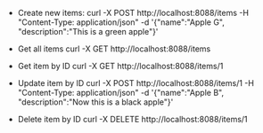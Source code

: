 

- Create new items:
curl -X POST http://localhost:8088/items -H "Content-Type: application/json" -d '{"name":"Apple G", "description":"This is a green apple"}'

- Get all items
curl -X GET http://localhost:8088/items

- Get item by ID
curl -X GET http://localhost:8088/items/1

- Update item by ID
curl -X POST http://localhost:8088/items/1 -H "Content-Type: application/json" -d '{"name":"Apple B", "description":"Now this is a black apple"}'

- Delete item by ID
curl -X DELETE http://localhost:8088/items/1
